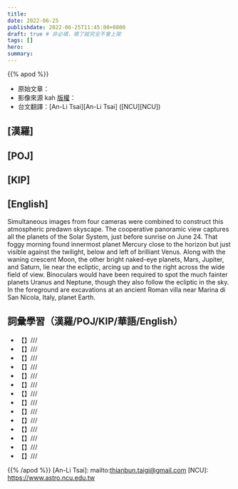 ```yaml
---
title:
date: 2022-06-25
publishdate: 2022-06-25T11:45:00+0800
draft: true # 非必填，填了就完全不會上架
tags: []
hero:
summary:
---
```


{{% apod %}}

- 原始文章：[](https://apod.nasa.gov/apod/ap220625.html)
- 影像來源 kah [版權][copyright]：
- 台文翻譯：[An-Li Tsai][An-Li Tsai] ([NCU][NCU])

## [漢羅]

## [POJ]

## [KIP]

## [English]
Simultaneous images from four cameras were combined to construct this atmospheric predawn skyscape. The cooperative panoramic view captures all the planets of the Solar System, just before sunrise on June 24. That foggy morning found innermost planet Mercury close to the horizon but just visible against the twilight, below and left of brilliant Venus. Along with the waning crescent Moon, the other bright naked-eye planets, Mars, Jupiter, and Saturn, lie near the ecliptic, arcing up and to the right across the wide field of view. Binoculars would have been required to spot the much fainter planets Uranus and Neptune, though they also follow the ecliptic in the sky. In the foreground are excavations at an ancient Roman villa near Marina di San Nicola, Italy, planet Earth.

## 詞彙學習（漢羅/POJ/KIP/華語/English）
- 【】///
- 【】///
- 【】///
- 【】///
- 【】///
- 【】///
- 【】///
- 【】///
- 【】///
- 【】///
- 【】///
- 【】///
- 【】///
- 【】///

{{% /apod %}}
[An-Li Tsai]: mailto:thianbun.taigi@gmail.com
[NCU]: https://www.astro.ncu.edu.tw

[copyright]: https://apod.nasa.gov/apod/fap/lib/about_apod.html#srapply
